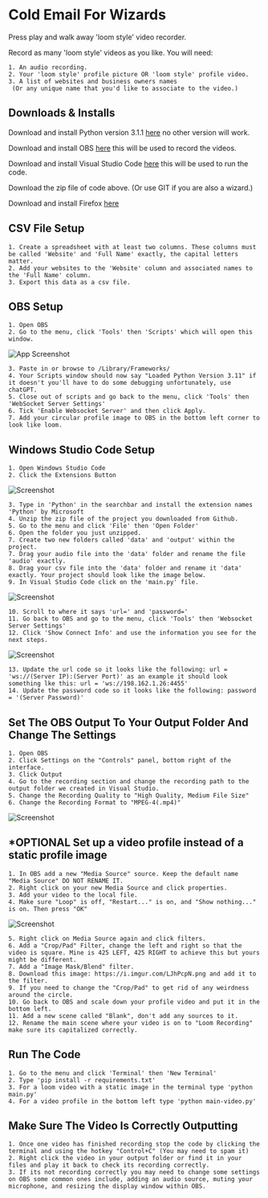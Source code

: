 
# Cold Email For Wizards

Press play and walk away 'loom style' video recorder.

Record as many 'loom style' videos as you like. You will need:

    1. An audio recording.
    2. Your 'loom style' profile picture OR 'loom style' profile video.
    3. A list of websites and business owners names
     (Or any unique name that you'd like to associate to the video.)

## Downloads & Installs

Download and install Python version 3.1.1 [here](https://www.python.org/downloads/release/python-3110/) no other version will work.

Download and install OBS [here](https://obsproject.com/) this will be used to record the videos.

Download and install Visual Studio Code [here](https://visualstudio.microsoft.com/) this will be used to run the code.

Download the zip file of code above. (Or use GIT if you are also a wizard.)

Download and install Firefox [here](https://www.mozilla.org/en-US/firefox/)

## CSV File Setup
    1. Create a spreadsheet with at least two columns. These columns must be called 'Website' and 'Full Name' exactly, the capital letters matter.
    2. Add your websites to the 'Website' column and associated names to the 'Full Name' column.
    3. Export this data as a csv file.

## OBS Setup
    1. Open OBS
    2. Go to the menu, click 'Tools' then 'Scripts' which will open this window.
    
![App Screenshot](https://i.imgur.com/nroyEss.png)
    
    3. Paste in or browse to /Library/Frameworks/
    4. Your Scripts window should now say "Loaded Python Version 3.11" if it doesn't you'll have to do some debugging unfortunately, use chatGPT.
    5. Close out of scripts and go back to the menu, click 'Tools' then 'WebSocket Server Settings'
    6. Tick 'Enable Websocket Server' and then click Apply.
    7. Add your circular profile image to OBS in the bottom left corner to look like loom.

## Windows Studio Code Setup
    1. Open Windows Studio Code
    2. Click the Extensions Button

![Screenshot](https://i.imgur.com/S9d4wYr.png)

    3. Type in 'Python' in the searchbar and install the extension names 'Python' by Microsoft
    4. Unzip the zip file of the project you downloaded from Github.
    5. Go to the menu and click 'File' then 'Open Folder'
    6. Open the folder you just unzipped.
    7. Create two new folders called 'data' and 'output' within the project.
    7. Drag your audio file into the 'data' folder and rename the file 'audio' exactly.
    8. Drag your csv file into the 'data' folder and rename it 'data' exactly. Your project should look like the image below.
    9. In Visual Studio Code click on the 'main.py' file.

![Screenshot](https://i.imgur.com/CFkVq44.png)

    10. Scroll to where it says 'url=' and 'password='
    11. Go back to OBS and go to the menu, click 'Tools' then 'Websocket Server Settings'
    12. Click 'Show Connect Info' and use the information you see for the next steps.

![Screenshot](https://i.imgur.com/6pechLr.png)

    13. Update the url code so it looks like the following: url = 'ws://(Server IP):(Server Port)' as an example it should look something lke this: url = 'ws://198.162.1.26:4455'
    14. Update the password code so it looks like the following: password = '(Server Password)'

## Set The OBS Output To Your Output Folder And Change The Settings
    1. Open OBS
    2. Click Settings on the "Controls" panel, bottom right of the interface.
    3. Click Output
    4. Go to the recording section and change the recording path to the output folder we created in Visual Studio.
    5. Change the Recording Quality to "High Quality, Medium File Size"
    6. Change the Recording Format to "MPEG-4(.mp4)"

![Screenshot](https://i.imgur.com/rKu978Z.png)
    
## *OPTIONAL Set up a video profile instead of a static profile image
    1. In OBS add a new "Media Source" source. Keep the default name "Media Source" DO NOT RENAME IT.
    2. Right click on your new Media Source and click properties. 
    3. Add your video to the local file.
    4. Make sure "Loop" is off, "Restart..." is on, and "Show nothing..." is on. Then press "OK"

![Screenshot](https://i.imgur.com/kV7oJJo.png)

    5. Right click on Media Source again and click filters.
    6. Add a "Crop/Pad" Filter, change the left and right so that the video is square. Mine is 425 LEFT, 425 RIGHT to achieve this but yours might be different.
    7. Add a "Image Mask/Blend" filter.
    8. Download this image: https://i.imgur.com/LJhPcpN.png and add it to the filter.
    9. If you need to change the "Crop/Pad" to get rid of any weirdness around the circle.
    10. Go back to OBS and scale down your profile video and put it in the bottom left.
    11. Add a new scene called "Blank", don't add any sources to it.
    12. Rename the main scene where your video is on to "Loom Recording" make sure its capitalized correctly.

## Run The Code
    1. Go to the menu and click 'Terminal' then 'New Terminal'
    2. Type 'pip install -r requirements.txt'
    3. For a loom video with a static image in the terminal type 'python main.py' 
    4. For a video profile in the bottom left type 'python main-video.py'

## Make Sure The Video Is Correctly Outputting
    1. Once one video has finished recording stop the code by clicking the terminal and using the hotkey "Control+C" (You may need to spam it)
    2. Right click the video in your output folder or find it in your files and play it back to check its recording correctly.
    3. If its not recording correctly you may need to change some settings on OBS some common ones include, adding an audio source, muting your microphone, and resizing the display window within OBS.
